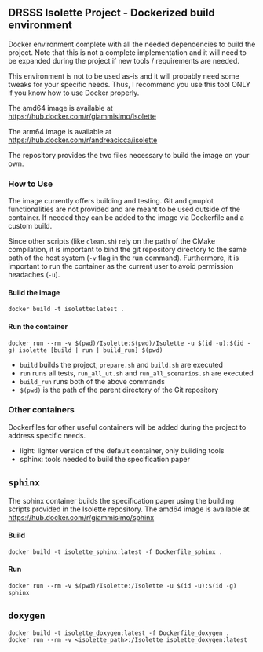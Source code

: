 ## DRSSS Isolette Project - Dockerized build environment

Docker environment complete with all the needed dependencies to build the project.
Note that this is not a complete implementation and it will need to be expanded during the project if new tools / requirements are needed.

This environment is not to be used as-is and it will probably need some tweaks for your specific needs.
Thus, I recommend you use this tool ONLY if you know how to use Docker properly.

The amd64 image is available at https://hub.docker.com/r/giammisimo/isolette

The arm64 image is available at https://hub.docker.com/r/andreacicca/isolette

The repository provides the two files necessary to build the image on your own.

### How to Use

The image currently offers building and testing.
Git and gnuplot functionalities are not provided and are meant to be used outside of the container. If needed they can be added to the image via Dockerfile and a custom build.

Since other scripts (like `clean.sh`) rely on the path of the CMake compilation, it is important to bind the git repository directory to the same path of the host system (`-v` flag in the run command).
Furthermore, it is important to run the container as the current user to avoid permission headaches (`-u`).

#### Build the image
```
docker build -t isolette:latest .
```

#### Run the container
```
docker run --rm -v $(pwd)/Isolette:$(pwd)/Isolette -u $(id -u):$(id -g) isolette [build | run | build_run] $(pwd)
```
- `build` builds the project, `prepare.sh` and `build.sh` are executed
- `run` runs all tests, `run_all_ut.sh` and `run_all_scenarios.sh` are executed
- `build_run` runs both of the above commands
- `$(pwd)` is the path of the parent directory of the Git repository

### Other containers
Dockerfiles for other useful containers will be added during the project to address specific needs.
- light: lighter version of the default container, only building tools
- sphinx: tools needed to build the specification paper

## `sphinx`
The sphinx container builds the specification paper using the building scripts provided in the Isolette repository.
The amd64 image is available at https://hub.docker.com/r/giammisimo/sphinx
#### Build
```
docker build -t isolette_sphinx:latest -f Dockerfile_sphinx .
```
#### Run
```
docker run --rm -v $(pwd)/Isolette:/Isolette -u $(id -u):$(id -g) sphinx
```

## `doxygen`
```
docker build -t isolette_doxygen:latest -f Dockerfile_doxygen .
docker run --rm -v <isolette_path>:/Isolette isolette_doxygen:latest
```
